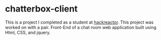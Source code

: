 # chatterbox-client
This is a project I completed as a student at [hackreactor](http://hackreactor.com). This project was worked on with a pair. Front-End of a chat room web application built using Html, CSS, and jquery.
